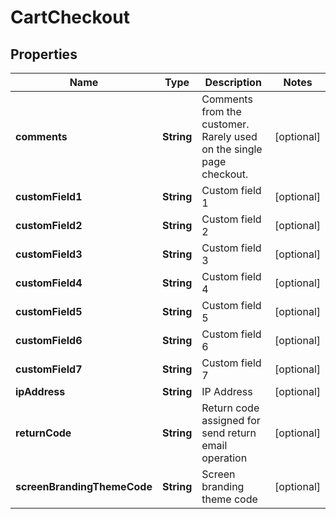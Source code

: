 
# CartCheckout

## Properties
Name | Type | Description | Notes
------------ | ------------- | ------------- | -------------
**comments** | **String** | Comments from the customer.  Rarely used on the single page checkout. |  [optional]
**customField1** | **String** | Custom field 1 |  [optional]
**customField2** | **String** | Custom field 2 |  [optional]
**customField3** | **String** | Custom field 3 |  [optional]
**customField4** | **String** | Custom field 4 |  [optional]
**customField5** | **String** | Custom field 5 |  [optional]
**customField6** | **String** | Custom field 6 |  [optional]
**customField7** | **String** | Custom field 7 |  [optional]
**ipAddress** | **String** | IP Address |  [optional]
**returnCode** | **String** | Return code assigned for send return email operation |  [optional]
**screenBrandingThemeCode** | **String** | Screen branding theme code |  [optional]



